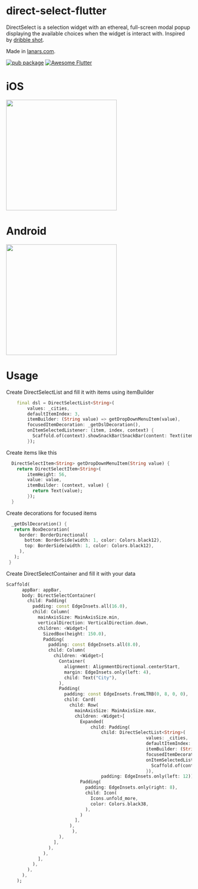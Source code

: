 # direct-select-flutter
DirectSelect is a selection widget with an ethereal, full-screen modal popup displaying the available choices when the widget is interact with. 
Inspired by [dribble shot](https://dribbble.com/shots/3876250-DirectSelect-Dropdown-ux).

Made in [lanars.com](https://lanars.com).

[![pub package](https://img.shields.io/pub/v/direct_select_flutter.svg)](https://pub.dev/packages/direct_select_flutter)
<a href="https://github.com/Solido/awesome-flutter">
   <img alt="Awesome Flutter" src="https://img.shields.io/badge/Awesome-Flutter-blue.svg?longCache=true&style=flat-square" />
</a>

# iOS

<img src="https://raw.githubusercontent.com/LanarsInc/direct-select-flutter/master/example/direct-select-ios.gif" width="300">

# Android 

<img src="https://raw.githubusercontent.com/LanarsInc/direct-select-flutter/master/example/direct-select-android.gif" width="300">

# Usage

 Create DirectSelectList and fill it with items using itemBuilder
```dart
    final dsl = DirectSelectList<String>(
        values: _cities,
        defaultItemIndex: 3,
        itemBuilder: (String value) => getDropDownMenuItem(value),
        focusedItemDecoration: _getDslDecoration(),
        onItemSelectedListener: (item, index, context) {
          Scaffold.of(context).showSnackBar(SnackBar(content: Text(item)));
        });
```
 Create items like this
```dart
  DirectSelectItem<String> getDropDownMenuItem(String value) {
    return DirectSelectItem<String>(
        itemHeight: 56,
        value: value,
        itemBuilder: (context, value) {
          return Text(value);
        });
  }
  ```
 Create decorations for focused items
 ```dart
   _getDslDecoration() {
    return BoxDecoration(
      border: BorderDirectional(
        bottom: BorderSide(width: 1, color: Colors.black12),
        top: BorderSide(width: 1, color: Colors.black12),
      ),
    );
  }
```
 Create DirectSelectContainer and fill it with your data
```dart
Scaffold(
      appBar: appBar,
      body: DirectSelectContainer(
        child: Padding(
          padding: const EdgeInsets.all(16.0),
          child: Column(
            mainAxisSize: MainAxisSize.min,
            verticalDirection: VerticalDirection.down,
            children: <Widget>[
              SizedBox(height: 150.0),
              Padding(
                padding: const EdgeInsets.all(8.0),
                child: Column(
                  children: <Widget>[
                    Container(
                      alignment: AlignmentDirectional.centerStart,
                      margin: EdgeInsets.only(left: 4),
                      child: Text("City"),
                    ),
                    Padding(
                      padding: const EdgeInsets.fromLTRB(0, 8, 0, 0),
                      child: Card(
                        child: Row(
                          mainAxisSize: MainAxisSize.max,
                          children: <Widget>[
                            Expanded(
                                child: Padding(
                                    child: DirectSelectList<String>(
                                                     values: _cities,
                                                     defaultItemIndex: 3,
                                                     itemBuilder: (String value) => getDropDownMenuItem(value),
                                                     focusedItemDecoration: _getDslDecoration(),
                                                     onItemSelectedListener: (item, index, context) {
                                                       Scaffold.of(context).showSnackBar(SnackBar(content: Text(item)));
                                                     }),
                                    padding: EdgeInsets.only(left: 12))),
                            Padding(
                              padding: EdgeInsets.only(right: 8),
                              child: Icon(
                                Icons.unfold_more,
                                color: Colors.black38,
                              ),
                            )
                          ],
                        ),
                         ),
                    ),
                  ],
                ),
              ),
            ],
          ),
        ),
      ),
    );
```
